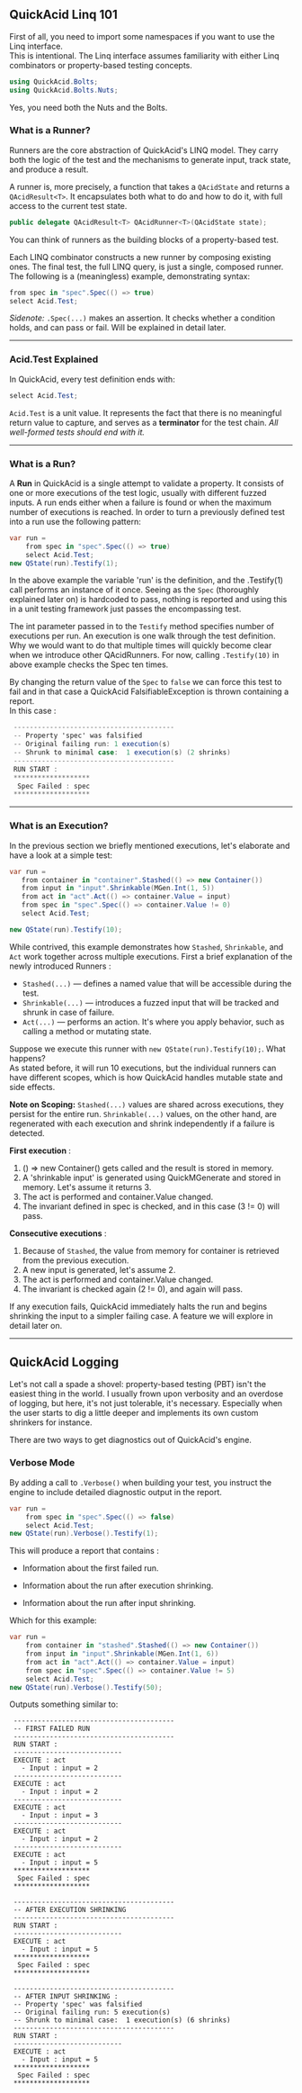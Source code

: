 ## QuickAcid Linq 101

First of all, you need to import some namespaces if you want to use the Linq interface.  
This is intentional. The Linq interface assumes familiarity with either Linq combinators or property-based testing concepts.

```csharp
using QuickAcid.Bolts;
using QuickAcid.Bolts.Nuts;
```

Yes, you need both the Nuts and the Bolts.


### What is a Runner?

Runners are the core abstraction of QuickAcid's LINQ model. 
They carry both the logic of the test and the mechanisms to generate input, track state, and produce a result.

A runner is, more precisely, a function that takes a `QAcidState` and returns a `QAcidResult<T>`.
It encapsulates both what to do and how to do it, with full access to the current test state.
```csharp
public delegate QAcidResult<T> QAcidRunner<T>(QAcidState state);
```


You can think of runners as the building blocks of a property-based test.


Each LINQ combinator constructs a new runner by composing existing ones. 
The final test, the full LINQ query, is just a single, composed runner.
The following is a (meaningless) example, demonstrating syntax:
```csharp
from spec in "spec".Spec(() => true)
select Acid.Test;
```
*Sidenote:* `.Spec(...)` makes an assertion. It checks whether a condition holds, and can pass or fail.
Will be explained in detail later.


---

### Acid.Test Explained


In QuickAcid, every test definition ends with:
```csharp
select Acid.Test;
```
`Acid.Test` is a unit value. It represents the fact that there is no meaningful return value to capture,
and serves as a **terminator** for the test chain.
*All well-formed tests should end with it.*

---

### What is a Run?

A **Run** in QuickAcid is a single attempt to validate a property.
It consists of one or more executions of the test logic, usually with different fuzzed inputs.
A run ends either when a failure is found or when the maximum number of executions is reached.
In order to turn a previously defined test into a run use the following pattern:
```csharp
var run =
    from spec in "spec".Spec(() => true)
    select Acid.Test;
new QState(run).Testify(1);
```
In the above example the variable 'run' is the definition, and the .Testify(1) call performs an instance of it once.
Seeing as the `Spec` (thoroughly explained later on) is hardcoded to pass,
nothing is reported and using this in a unit testing framework just passes the encompassing test. 


The int parameter passed in to the `Testify` method specifies number of executions per run.
An execution is one walk through the test definition.
Why we would want to do that multiple times will quickly become clear when we introduce other QAcidRunners.
For now, calling `.Testify(10)` in above example checks the Spec ten times.

By changing the return value of the `Spec` to `false` we can force this test to fail and in that case
a QuickAcid FalsifiableException is thrown containing a report.  
In this case :
```csharp
 ----------------------------------------
 -- Property 'spec' was falsified
 -- Original failing run: 1 execution(s)
 -- Shrunk to minimal case:  1 execution(s) (2 shrinks)
 ----------------------------------------
 RUN START :
 *******************
  Spec Failed : spec
 *******************
```


---

### What is an Execution?

In the previous section we briefly mentioned executions, let's elaborate and have a look at a simple test:
 ```csharp
var run =
    from container in "container".Stashed(() => new Container())
    from input in "input".Shrinkable(MGen.Int(1, 5))
    from act in "act".Act(() => container.Value = input)
    from spec in "spec".Spec(() => container.Value != 0)
    select Acid.Test;

new QState(run).Testify(10);
```
While contrived, this example demonstrates how `Stashed`, `Shrinkable`, and `Act` work together across multiple executions.
First a brief explanation of the newly introduced Runners :
- `Stashed(...)` — defines a named value that will be accessible during the test.
- `Shrinkable(...)` — introduces a fuzzed input that will be tracked and shrunk in case of failure.
- `Act(...)` — performs an action. It's where you apply behavior, such as calling a method or mutating state.

Suppose we execute this runner with `new QState(run).Testify(10);`. What happens?  
As stated before, it will run 10 executions, but the individual runners can have different scopes,
which is how QuickAcid handles mutable state and side effects.  

**Note on Scoping:**
`Stashed(...)` values are shared across executions, they persist for the entire run.
`Shrinkable(...)` values, on the other hand, are regenerated with each execution and shrink independently if a failure is detected.

**First execution** :
1. () => new Container() gets called and the result is stored in memory.
2. A 'shrinkable input' is generated using QuickMGenerate and stored in memory. Let's assume it returns 3. 
3. The act is performed and container.Value changed.
4. The invariant defined in spec is checked, and in this case (3 != 0) will pass.

**Consecutive executions** :
1. Because of `Stashed`, the value from memory for container is retrieved from the previous execution.
2. A new input is generated, let's assume 2.
3. The act is performed and container.Value changed.
4. The invariant is checked again (2 != 0), and again will pass.

If any execution fails, QuickAcid immediately halts the run and begins shrinking the input to a simpler failing case. A feature we will explore in detail later on. 


---

## QuickAcid Logging

Let's not call a spade a shovel: property-based testing (PBT) isn't the easiest thing in the world.
I usually frown upon verbosity and an overdose of logging, but here, it's not just tolerable, it's necessary.
Especially when the user starts to dig a little deeper and implements its own custom shrinkers for instance.  

There are two ways to get diagnostics out of QuickAcid's engine.


### Verbose Mode

By adding a call to `.Verbose()` when building your test, you instruct the engine to include detailed diagnostic output in the report.
```csharp
var run =
    from spec in "spec".Spec(() => false)
    select Acid.Test;
new QState(run).Verbose().Testify(1);
```
This will produce a report that contains :


 - Information about the first failed run.

 - Information about the run after execution shrinking.


 - Information about the run after input shrinking.


Which for this example: 
```csharp
var run =
    from container in "stashed".Stashed(() => new Container())
    from input in "input".Shrinkable(MGen.Int(1, 6))
    from act in "act".Act(() => container.Value = input)
    from spec in "spec".Spec(() => container.Value != 5)
    select Acid.Test;
new QState(run).Verbose().Testify(50);
```
Outputs something similar to:
```
 ----------------------------------------
 -- FIRST FAILED RUN
 ----------------------------------------
 RUN START :
 ---------------------------
 EXECUTE : act
   - Input : input = 2
 ---------------------------
 EXECUTE : act
   - Input : input = 2
 ---------------------------
 EXECUTE : act
   - Input : input = 3
 ---------------------------
 EXECUTE : act
   - Input : input = 2
 ---------------------------
 EXECUTE : act
   - Input : input = 5
 *******************
  Spec Failed : spec
 *******************

 ----------------------------------------
 -- AFTER EXECUTION SHRINKING
 ----------------------------------------
 RUN START :
 ---------------------------
 EXECUTE : act
   - Input : input = 5
 *******************
  Spec Failed : spec
 *******************

 ----------------------------------------
 -- AFTER INPUT SHRINKING :
 -- Property 'spec' was falsified
 -- Original failing run: 5 execution(s)
 -- Shrunk to minimal case:  1 execution(s) (6 shrinks)
 ----------------------------------------
 RUN START :
 ---------------------------
 EXECUTE : act
   - Input : input = 5
 *******************
  Spec Failed : spec
 *******************
 ```


